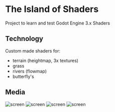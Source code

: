 # The Island of Shaders
Project to learn and test Godot Engine 3.x Shaders

## Technology
Custom made shaders for:
- terrain (heightmap, 3x textures)
- grass
- rivers (flowmap)
- butterfly's

## Media
![screen](https://i.imgur.com/YuTW4PR.png)
![screen](https://i.imgur.com/at4Ez1v.png)
![screen](https://i.imgur.com/BCkxFyv.png)
![screen](https://i.imgur.com/bblAYMp.png)
